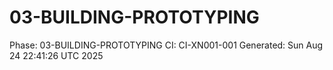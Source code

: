 # 03-BUILDING-PROTOTYPING
Phase: 03-BUILDING-PROTOTYPING
CI: CI-XN001-001
Generated: Sun Aug 24 22:41:26 UTC 2025
